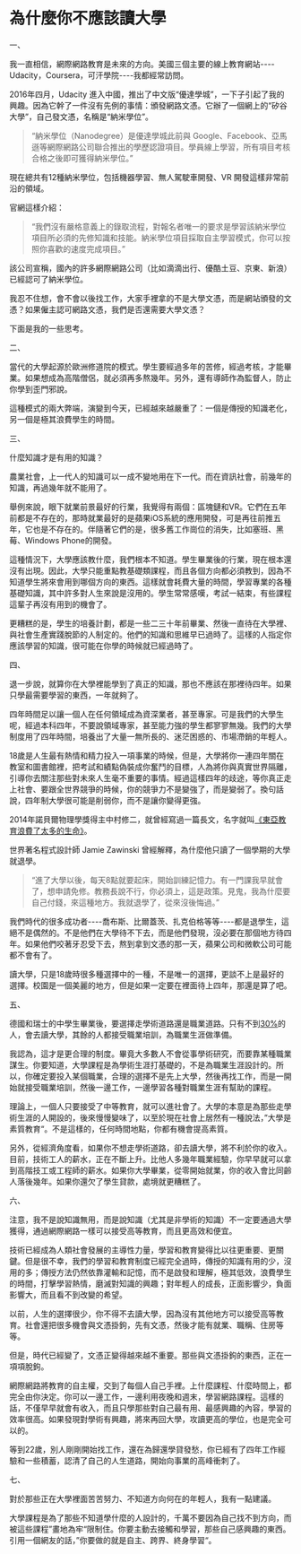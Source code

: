 # 為什麼你不應該讀大學


一、

我一直相信，網際網路教育是未來的方向。美國三個主要的線上教育網站----Udacity，Coursera，可汗學院----我都經常訪問。

2016年四月，Udacity 進入中國，推出了中文版“優達學城”，一下子引起了我的興趣。因為它幹了一件沒有先例的事情：頒發網路文憑。它辦了一個網上的“矽谷大學”，自己發文憑，名稱是“納米學位”。

> “納米學位（Nanodegree）是優達學城此前與 Google、Facebook、亞馬遜等網際網路公司聯合推出的學歷認證項目。學員線上學習，所有項目考核合格之後即可獲得納米學位。”

現在總共有12種納米學位，包括機器學習、無人駕駛車開發、VR 開發這樣非常前沿的領域。

官網這樣介紹：

> “我們沒有嚴格意義上的錄取流程，對報名者唯一的要求是學習該納米學位項目所必須的先修知識和技能。納米學位項目採取自主學習模式，你可以按照你喜歡的速度完成項目。”

該公司宣稱，國內的許多網際網路公司（比如滴滴出行、優酷土豆、京東、新浪）已經認可了納米學位。

我忍不住想，會不會以後找工作，大家手裡拿的不是大學文憑，而是網站頒發的文憑？如果僱主認可網路文憑，我們是否還需要大學文憑？

下面是我的一些思考。

二、

當代的大學起源於歐洲修道院的模式。學生要經過多年的苦修，經過考核，才能畢業。如果想成為高階僧侶，就必須再多熬幾年。另外，還有導師作為監督人，防止你學到歪門邪說。

這種模式的兩大弊端，演變到今天，已經越來越嚴重了：一個是傳授的知識老化，另一個是極其浪費學生的時間。

三、

什麼知識才是有用的知識？

農業社會，上一代人的知識可以一成不變地用在下一代。而在資訊社會，前幾年的知識，再過幾年就不能用了。

舉例來說，眼下就業前景最好的行業，我覺得有兩個：區塊鏈和VR。它們在五年前都是不存在的，那時就業最好的是蘋果iOS系統的應用開發，可是再往前推五年，它也是不存在的。伴隨著它們的是，很多舊工作崗位的消失，比如塞班、黑莓、Windows Phone的開發。

這種情況下，大學應該教什麼，我們根本不知道。學生畢業後的行業，現在根本還沒有出現。因此，大學只能重點教基礎類課程，而且各個方向都必須教到，因為不知道學生將來會用到哪個方向的東西。這樣就會耗費大量的時間，學習專業的各種基礎知識，其中許多對人生來說是沒用的。學生常常感嘆，考試一結束，有些課程這輩子再沒有用到的機會了。

更糟糕的是，學生的培養計劃，都是一些二三十年前畢業、然後一直待在大學裡、與社會生產實踐脫節的人制定的。他們的知識和思維早已過時了。這樣的人指定你應該學習的知識，很可能在你學的時候就已經過時了。

四、

退一步說，就算你在大學裡能學到了真正的知識，那也不應該在那裡待四年。如果只學最需要學習的東西，一年就夠了。

四年時間足以讓一個人在任何領域成為資深業者，甚至專家。可是我們的大學生呢，經過本科四年，不要說領域專家，甚至能力強的學生都寥寥無幾。我們的大學制度用了四年時間，培養出了大量一無所長的、迷茫困惑的、市場滯銷的年輕人。

18歲是人生最有熱情和精力投入一項事業的時候，但是，大學將你一連四年關在教室和圖書館裡，把考試和績點偽裝成你奮鬥的目標，人為將你與真實世界隔離，引導你去關注那些對未來人生毫不重要的事情。經過這樣四年的歧途，等你真正走上社會、要跟全世界競爭的時候，你的競爭力不是變強了，而是變弱了。換句話說，四年制大學很可能是削弱你，而不是讓你變得更強。

2014年諾貝爾物理學獎得主中村修二，就曾經寫過一篇長文，名字就叫[《東亞教育浪費了太多的生命》](http://www.jiemian.com/article/887630.html)。

世界著名程式設計師 Jamie Zawinski 曾經解釋，為什麼他只讀了一個學期的大學就退學。

> “進了大學以後，每天8點就要起床，開始訓練記憶力。有一門課我早就會了，想申請免修。教務長說不行，你必須上，這是政策。見鬼，我為什麼要自己付錢，來這種地方。我就退學了，從來沒後悔過。”

我們時代的很多成功者----喬布斯、比爾蓋茨、扎克伯格等等----都是退學生，這絕不是偶然的。不是他們在大學待不下去，而是他們發現，沒必要在那個地方待四年。如果他們咬著牙忍受下去，熬到拿到文憑的那一天，蘋果公司和微軟公司可能都不會有了。

讀大學，只是18歲時很多種選擇中的一種，不是唯一的選擇，更談不上是最好的選擇。校園是一個美麗的地方，但是如果一定要在裡面待上四年，那還是算了吧。

五、

德國和瑞士的中學生畢業後，要選擇走學術道路還是職業道路。只有不到[30%](https://www.nytimes.com/2017/01/30/education/edlife/factory-workers-college-degree-apprenticeships.html)的人，會去讀大學，其餘的人都接受職業培訓，為職業生涯做準備。

我認為，這才是更合理的制度。畢竟大多數人不會從事學術研究，而要靠某種職業謀生。你要知道，大學課程是為學術生涯打基礎的，不是為職業生涯設計的。所以，你確定要投入某個職業，合理的選擇不是先上大學，然後再找工作，而是一開始就接受職業培訓，然後一邊工作，一邊學習各種對職業生涯有幫助的課程。

理論上，一個人只要接受了中等教育，就可以進社會了。大學的本意是為那些走學術生涯的人開設的，後來慢慢變味了，以至於現在社會上居然有一種說法，”大學是素質教育“。不是這樣的，任何時間地點，你都有機會提高素質。

另外，從經濟角度看，如果你不想走學術道路，卻去讀大學，將不利於你的收入。目前，技術工人的薪水，正在不斷上升。比他人多幾年職業經驗，你早早就可以拿到高階技工或工程師的薪水。如果你大學畢業，從零開始就業，你的收入會比同齡人落後幾年。如果你還欠了學生貸款，處境就更糟糕了。

六、

注意，我不是說知識無用，而是說知識（尤其是非學術的知識）不一定要通過大學獲得，通過網際網路一樣可以接受高等教育，而且更高效和便宜。

技術已經成為人類社會發展的主導性力量，學習和教育變得比以往更重要、更關鍵。但是很不幸，我們的學習和教育制度已經完全過時，傳授的知識有用的少，沒用的多；傳授方法仍然依靠灌輸和記憶，而不是啟發和理解，極其低效，浪費學生的時間，打擊學習熱情，磨滅對知識的興趣；對年輕人的成長，正面影響少，負面影響大，而且看不到改變的希望。

以前，人生的選擇很少，你不得不去讀大學，因為沒有其他地方可以接受高等教育。社會還把很多機會與文憑掛鉤，先有文憑，然後才能有就業、職稱、住房等等。

但是，時代已經變了，文憑正變得越來越不重要。那些與文憑掛鉤的東西，正在一項項脫鉤。

網際網路將教育的自主權，交到了每個人自己手裡。上什麼課程、什麼時間上，都完全由你決定。你可以一邊工作，一邊利用夜晚和週末，學習網路課程。這樣的話，不僅早早就會有收入，而且只學那些對自己最有用、最感興趣的內容，學習的效率很高。如果發現對學術有興趣，將來再回大學，攻讀更高的學位，也是完全可以的。

等到22歲，別人剛剛開始找工作，還在為歸還學貸發愁，你已經有了四年工作經驗和一些積蓄，認清了自己的人生道路，開始向事業的高峰衝刺了。

七、

對於那些正在大學裡面苦苦努力、不知道方向何在的年輕人，我有一點建議。

大學課程是為了那些不知道學什麼的人設計的，千萬不要因為自己找不到方向，而被這些課程”畫地為牢“限制住。你要主動去接觸和學習，那些自己感興趣的東西。引用一個網友的話，”你要做的就是自主、跨界、終身學習“。
